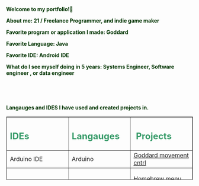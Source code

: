 <p><strong><span style="color: #003300;">Welcome to my portfolio!🐸</span></strong></p>
<p><strong><span style="color: #003300;">About me: 21 / Freelance Programmer, and indie game maker&nbsp;</span></strong></p>
<p><strong><span style="color: #003300;">Favorite program or application I made: Goddard&nbsp;</span></strong></p>
<p><strong><span style="color: #003300;">Favorite Language: Java</span></strong></p>
<p><strong><span style="color: #003300;">Favorite IDE: Android IDE</span></strong></p>
<p><strong><span style="color: #003300;">What do I see myself doing in 5 years: Systems Engineer, Software engineer , or data engineer&nbsp;</span></strong></p>
<p>&nbsp;</p>
<p>&nbsp;</p>
<p><strong><span style="color: #003300;">Langauges and IDES I have used and created projects in.</span></strong></p>
<table style="border-collapse: collapse; width: 100%; height: 170px;" border="1">
<tbody>
<tr style="height: 18px;">
<td style="width: 33.3333%; height: 18px;">
<h2><span style="color: #339966;"><strong>IDEs</strong></span></h2>
</td>
<td style="width: 33.3333%; height: 18px;">
<h2><span style="color: #339966;">Langauges&nbsp;</span></h2>
</td>
<td style="width: 33.3333%; height: 18px;">
<h2><span style="color: #00ff00;">&nbsp;<span style="color: #339966;">Projects</span></span></h2>
</td>
</tr>
<tr style="height: 18px;">
<td style="width: 33.3333%; height: 18px;">Arduino IDE</td>
<td style="width: 33.3333%; height: 18px;">Arduino</td>
<td style="width: 33.3333%; height: 18px;"><a href="https://github.com/Chardelyce/Goddard-/tree/Jimmy/goddardard">Goddard movement cntrl</a></td>
</tr>
<tr style="height: 18px;">
<td style="width: 33.3333%; height: 18px;">Visual Studio</td>
<td style="width: 33.3333%; height: 18px;">Cpp/ Forms/c#</td>
<td style="width: 33.3333%; height: 18px;">
<p><a href="https://github.com/Chardelyce/hbmenuchanger">Homebrew menu changer</a></p>
<p><a href="https://github.com/Chardelyce/Download-adventure">Download-adventure(a quick side test)</a></p>
<p><a href="https://github.com/Chardelyce/Beta-goddard">Goddard(first version)</a></p>
</td>
</tr>
<tr style="height: 18px;">
<td style="width: 33.3333%; height: 18px;">
<p>Unity</p>
</td>
<td style="width: 33.3333%; height: 18px;">C#</td>
<td style="width: 33.3333%; height: 18px;"><a href="https://github.com/Chardelyce/Emypyere-Faerens-Tale">Empyere: Faerens Tale(2D RPG)</a></td>
</tr>
<tr style="height: 52px;">
<td style="width: 33.3333%; height: 52px;">
<p>Eclipse</p>
</td>
<td style="width: 33.3333%; height: 52px;">Java</td>
<td style="width: 33.3333%; height: 52px;">&nbsp;</td>
</tr>
<tr style="height: 46px;">
<td style="width: 33.3333%; height: 46px;">
<p>Android Studio IDE&nbsp;</p>
</td>
<td style="width: 33.3333%; height: 46px;">Java/XML</td>
<td style="width: 33.3333%; height: 46px;">
<p><a href="https://github.com/Chardelyce/Goddard-">Goddard</a></p>
<p><a href="https://github.com/Chardelyce/android98">Android98 (unfinished)</a></p>
<p><a href="https://github.com/Chardelyce/Neutron-Blasts">Neutron-Blasts(going to be remade)</a></p>
</td>
</tr>
</tbody>
</table>
<p>&nbsp;</p>
<p>&nbsp;</p>
